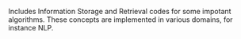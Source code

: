 Includes Information Storage and Retrieval codes for some impotant algorithms. These concepts are implemented in various domains, for instance NLP.
